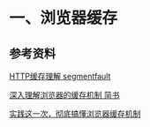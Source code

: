# 一、浏览器缓存





## 参考资料

[HTTP缓存理解 segmentfault](https://segmentfault.com/a/1190000016015363)

[深入理解浏览器的缓存机制 简书](https://www.jianshu.com/p/54cc04190252)

[实践这一次，彻底搞懂浏览器缓存机制](https://segmentfault.com/a/1190000017962411)